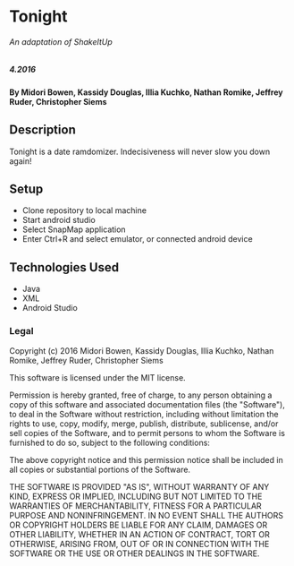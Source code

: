 # Tonight 
###### *An adaptation of ShakeItUp*

##### 4.2016

#### By Midori Bowen, Kassidy Douglas, Illia Kuchko, Nathan Romike, Jeffrey Ruder, Christopher Siems

## Description

Tonight is a date ramdomizer. Indecisiveness will never slow you down again!

## Setup

*  Clone repository to local machine
*  Start android studio
*  Select SnapMap application
*  Enter Ctrl+R and select emulator, or connected android device

## Technologies Used

* Java
* XML
* Android Studio

### Legal

Copyright (c) 2016 Midori Bowen, Kassidy Douglas, Illia Kuchko, Nathan Romike, Jeffrey Ruder, Christopher Siems

This software is licensed under the MIT license.

Permission is hereby granted, free of charge, to any person obtaining a copy
of this software and associated documentation files (the "Software"), to deal
in the Software without restriction, including without limitation the rights
to use, copy, modify, merge, publish, distribute, sublicense, and/or sell
copies of the Software, and to permit persons to whom the Software is
furnished to do so, subject to the following conditions:

The above copyright notice and this permission notice shall be included in
all copies or substantial portions of the Software.

THE SOFTWARE IS PROVIDED "AS IS", WITHOUT WARRANTY OF ANY KIND, EXPRESS OR
IMPLIED, INCLUDING BUT NOT LIMITED TO THE WARRANTIES OF MERCHANTABILITY,
FITNESS FOR A PARTICULAR PURPOSE AND NONINFRINGEMENT. IN NO EVENT SHALL THE
AUTHORS OR COPYRIGHT HOLDERS BE LIABLE FOR ANY CLAIM, DAMAGES OR OTHER
LIABILITY, WHETHER IN AN ACTION OF CONTRACT, TORT OR OTHERWISE, ARISING FROM,
OUT OF OR IN CONNECTION WITH THE SOFTWARE OR THE USE OR OTHER DEALINGS IN
THE SOFTWARE.
